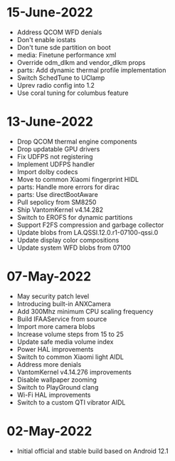 # 15-June-2022
- Address QCOM WFD denials
- Don't enable iostats
- Don't tune sde partition on boot
- media: Finetune performance xml
- Override odm_dlkm and vendor_dlkm props
- parts: Add dynamic thermal profile implementation
- Switch SchedTune to UClamp
- Uprev radio config into 1.2
- Use coral tuning for columbus feature

# 13-June-2022
- Drop QCOM thermal engine components
- Drop updatable GPU drivers
- Fix UDFPS not registering
- Implement UDFPS handler
- Import dolby codecs
- Move to common Xiaomi fingerprint HIDL
- parts: Handle more errors for dirac
- parts: Use directBootAware
- Pull sepolicy from SM8250
- Ship VantomKernel v4.14.282
- Switch to EROFS for dynamic partitions
- Support F2FS compression and garbage collector
- Update blobs from LA.QSSI.12.0.r1-07100-qssi.0
- Update display color compositions
- Update system WFD blobs from 07100

# 07-May-2022
- May security patch level
- Introducing built-in ANXCamera
- Add 300Mhz minimum CPU scaling frequency
- Build IFAAService from source
- Import more camera blobs
- Increase volume steps from 15 to 25
- Update safe media volume index
- Power HAL improvements
- Switch to common Xiaomi light AIDL
- Address more denials
- VantomKernel v4.14.276 improvements
- Disable wallpaper zooming
- Switch to PlayGround clang
- Wi-Fi HAL improvements
- Switch to a custom QTI vibrator AIDL

# 02-May-2022
- Initial official and stable build based on Android 12.1

